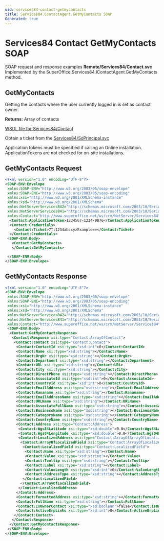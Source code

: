 ```yaml
---
uid: services84-contact-getmycontacts
title: Services84.ContactAgent.GetMyContacts SOAP
Generated: true
---
```


# Services84 Contact GetMyContacts SOAP

SOAP request and response examples **Remote/Services84/Contact.svc**
Implemented by the <see cref="M:SuperOffice.Services84.IContactAgent.GetMyContacts">SuperOffice.Services84.IContactAgent.GetMyContacts</see> method.

## GetMyContacts

Getting the contacts where the user currently logged in is set as contact owner.


**Returns:** Array of contacts


[WSDL file for Services84/Contact](../Services84-Contact.md)

Obtain a ticket from the [Services84/SoPrincipal.svc](../SoPrincipal/index.md)

Application tokens must be specified if calling an Online installation. ApplicationTokens are not checked for on-site installations.

## GetMyContacts Request

```xml
<?xml version="1.0" encoding="UTF-8"?>
<SOAP-ENV:Envelope
 xmlns:SOAP-ENV="http://www.w3.org/2003/05/soap-envelope"
 xmlns:SOAP-ENC="http://www.w3.org/2003/05/soap-encoding"
 xmlns:xsi="http://www.w3.org/2001/XMLSchema-instance"
 xmlns:xsd="http://www.w3.org/2001/XMLSchema"
 xmlns:NetServerServices842="http://schemas.microsoft.com/2003/10/Serialization/Arrays"
 xmlns:NetServerServices841="http://schemas.microsoft.com/2003/10/Serialization/"
 xmlns:Contact="http://www.superoffice.net/ws/crm/NetServer/Services84">
  <Contact:ApplicationToken>1234567-1234-9876</Contact:ApplicationToken>
  <Contact:Credentials>
    <Contact:Ticket>7T:1234abcxyzExample==</Contact:Ticket>
  </Contact:Credentials>
 <SOAP-ENV:Body>
   <Contact:GetMyContacts>
   </Contact:GetMyContacts>

 </SOAP-ENV:Body>
</SOAP-ENV:Envelope>

```


## GetMyContacts Response

```xml
<?xml version="1.0" encoding="UTF-8"?>
<SOAP-ENV:Envelope
 xmlns:SOAP-ENV="http://www.w3.org/2003/05/soap-envelope"
 xmlns:SOAP-ENC="http://www.w3.org/2003/05/soap-encoding"
 xmlns:xsi="http://www.w3.org/2001/XMLSchema-instance"
 xmlns:xsd="http://www.w3.org/2001/XMLSchema"
 xmlns:NetServerServices842="http://schemas.microsoft.com/2003/10/Serialization/Arrays"
 xmlns:NetServerServices841="http://schemas.microsoft.com/2003/10/Serialization/"
 xmlns:Contact="http://www.superoffice.net/ws/crm/NetServer/Services84">
 <SOAP-ENV:Body>
  <Contact:GetMyContactsResponse>
   <Contact:Response xsi:type="Contact:ArrayOfContact">
    <Contact:Contact xsi:type="Contact:Contact">
     <Contact:ContactId xsi:type="xsd:int">0</Contact:ContactId>
     <Contact:Name xsi:type="xsd:string"></Contact:Name>
     <Contact:OrgNr xsi:type="xsd:string"></Contact:OrgNr>
     <Contact:Department xsi:type="xsd:string"></Contact:Department>
     <Contact:URL xsi:type="xsd:string"></Contact:URL>
     <Contact:City xsi:type="xsd:string"></Contact:City>
     <Contact:DirectPhone xsi:type="xsd:string"></Contact:DirectPhone>
     <Contact:AssociateId xsi:type="xsd:int">0</Contact:AssociateId>
     <Contact:CountryId xsi:type="xsd:int">0</Contact:CountryId>
     <Contact:EmailAddress xsi:type="xsd:string"></Contact:EmailAddress>
     <Contact:Kananame xsi:type="xsd:string"></Contact:Kananame>
     <Contact:EmailAddressName xsi:type="xsd:string"></Contact:EmailAddressName>
     <Contact:URLName xsi:type="xsd:string"></Contact:URLName>
     <Contact:AssociateFullName xsi:type="xsd:string"></Contact:AssociateFullName>
     <Contact:BusinessName xsi:type="xsd:string"></Contact:BusinessName>
     <Contact:CategoryName xsi:type="xsd:string"></Contact:CategoryName>
     <Contact:CountryName xsi:type="xsd:string"></Contact:CountryName>
     <Contact:Address xsi:type="Contact:Address">
      <Contact:Wgs84Latitude xsi:type="xsd:double">0.0</Contact:Wgs84Latitude>
      <Contact:Wgs84Longitude xsi:type="xsd:double">0.0</Contact:Wgs84Longitude>
      <Contact:LocalizedAddress xsi:type="Contact:ArrayOfArrayOfLocalizedField">
       <Contact:ArrayOfLocalizedField xsi:type="Contact:ArrayOfLocalizedField">
        <Contact:LocalizedField xsi:type="Contact:LocalizedField">
         <Contact:Name xsi:type="xsd:string"></Contact:Name>
         <Contact:Value xsi:type="xsd:string"></Contact:Value>
         <Contact:Tooltip xsi:type="xsd:string"></Contact:Tooltip>
         <Contact:Label xsi:type="xsd:string"></Contact:Label>
         <Contact:ValueLength xsi:type="xsd:int">0</Contact:ValueLength>
         <Contact:AddressType xsi:type="xsd:string"></Contact:AddressType>
        </Contact:LocalizedField>
       </Contact:ArrayOfLocalizedField>
      </Contact:LocalizedAddress>
     </Contact:Address>
     <Contact:FormattedAddress xsi:type="xsd:string"></Contact:FormattedAddress>
     <Contact:FullName xsi:type="xsd:string"></Contact:FullName>
     <Contact:IsOwnerContact xsi:type="xsd:boolean">false</Contact:IsOwnerContact>
     <Contact:ActiveErpLinks xsi:type="xsd:int">0</Contact:ActiveErpLinks>
    </Contact:Contact>
   </Contact:Response>
  </Contact:GetMyContactsResponse>
 </SOAP-ENV:Body>
</SOAP-ENV:Envelope>

```

